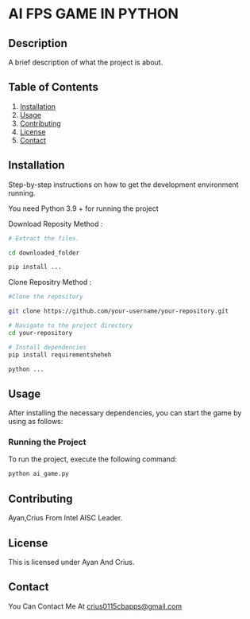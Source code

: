# AI FPS GAME IN PYTHON

## Description
A brief description of what the project is about.

## Table of Contents
1. [Installation](#installation)
2. [Usage](#usage)
3. [Contributing](#contributing)
4. [License](#license)
5. [Contact](#contact)

## Installation
Step-by-step instructions on how to get the development environment running.

You need Python 3.9 + for running the project

Download Reposity Method :
```bash
# Extract the files.

cd downloaded_folder

pip install ...
```

Clone Repositry Method :
```bash
#Clone the repository

git clone https://github.com/your-username/your-repository.git

# Navigate to the project directory
cd your-repository

# Install dependencies
pip install requirementsheheh

python ...

```
## Usage

After installing the necessary dependencies, you can start the game by using as follows:

### Running the Project
To run the project, execute the following command:

```bash
python ai_game.py
```

## Contributing

Ayan,Crius From Intel AISC Leader.

## License

This is licensed under Ayan And Crius.

## Contact

You Can Contact Me At crius0115cbapps@gmail.com
